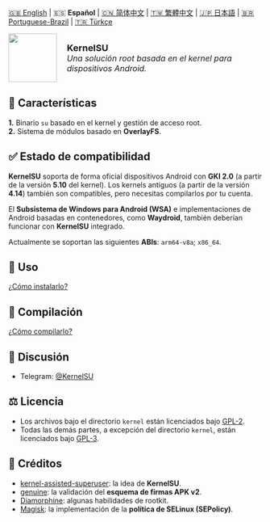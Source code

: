 [ 🇬🇧 English](README.md) | 🇪🇸 **Español** | [🇨🇳 简体中文](README_CN.md) | [🇹🇼 繁體中文](README_TW.md) | [ 🇯🇵 日本語](README_JP.md) | [🇧🇷 Portuguese-Brazil](README_PT-BR.md) | [🇹🇷 Türkçe](README_TR.md)

<div style="display: flex; align-items: center;">
    <img src="https://kernelsu.org/logo.png" style="width: 96px;" alt="">
    <div style="margin-left: 20px;">
        <span style="font-size: large; "><b>KernelSU</b></span>
        <br>
        <span style="font-size: medium; "><i>Una solución root basada en el kernel para dispositivos Android.</i></span>   
    </div>
</div>

## 🚀 Características

**1.** Binario `su` basado en el kernel y gestión de acceso root.<br/>
**2.** Sistema de módulos basado en **OverlayFS**.

## ✅ Estado de compatibilidad

**KernelSU** soporta de forma oficial dispositivos Android con **GKI 2.0** (a partir de la versión **5.10** del kernel). Los kernels antiguos (a partir de la versión **4.14**) también son compatibles, pero necesitas compilarlos por tu cuenta.

El **Subsistema de Windows para Android (WSA)** e implementaciones de Android basadas en contenedores, como **Waydroid**, también deberían funcionar con **KernelSU** integrado.

Actualmente se soportan las siguientes **ABIs**: `arm64-v8a`; `x86_64`.

## 📖 Uso

[¿Cómo instalarlo?](https://kernelsu.org/guide/installation.html)

## 🔨 Compilación

[¿Cómo compilarlo?](https://kernelsu.org/guide/how-to-build.html)

## 💬 Discusión

- Telegram: [@KernelSU](https://t.me/KernelSU)

## ⚖️ Licencia

- Los archivos bajo el directorio `kernel` están licenciados bajo [GPL-2](https://www.gnu.org/licenses/old-licenses/gpl-2.0.en.html).
- Todas las demás partes, a excepción del directorio `kernel`, están licenciados bajo [GPL-3](https://www.gnu.org/licenses/gpl-3.0.html).

## 👥 Créditos

- [kernel-assisted-superuser](https://git.zx2c4.com/kernel-assisted-superuser/about/): la idea de **KernelSU**.
- [genuine](https://github.com/brevent/genuine/): la validación del **esquema de firmas APK v2**.
- [Diamorphine](https://github.com/m0nad/Diamorphine): algunas habilidades de rootkit.
- [Magisk](https://github.com/topjohnwu/Magisk): la implementación de la **política de SELinux (SEPolicy)**.
